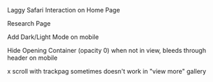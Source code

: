 Laggy Safari Interaction on Home Page

Research Page

Add Dark/Light Mode on mobile

Hide Opening Container (opacity 0) when not in view, bleeds through header on mobile

x scroll with trackpag sometimes doesn't work in "view more" gallery
